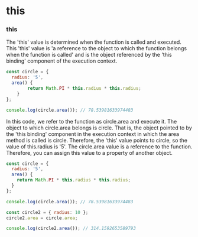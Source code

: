 # this

### this

The 'this' value is determined when the function is called and executed. This 'this' value is 'a reference to the object to which the function belongs when the function is called' and is the object referenced by the 'this binding' component of the execution context.

```javascript
const circle = {
  radius: '5',
  area() {
        return Math.PI * this.radius * this.radius;
    }
};

console.log(circle.area()); // 78.53981633974483
```

In this code, we refer to the function as circle.area and execute it. The object to which circle.area belongs is circle. That is, the object pointed to by the 'this binding' component in the execution context in which the area method is called is circle. Therefore, the 'this' value points to circle, so the value of this.radius is '5'. The circle.area value is a reference to the function. Therefore, you can assign this value to a property of another object.

```javascript
const circle = {
  radius: '5',
  area() {
    return Math.PI * this.radius * this.radius;
  }
};

console.log(circle.area()); // 78.53981633974483

const circle2 = { radius: 10 };
circle2.area = circle.area;

console.log(circle2.area()); // 314.1592653589793
```



